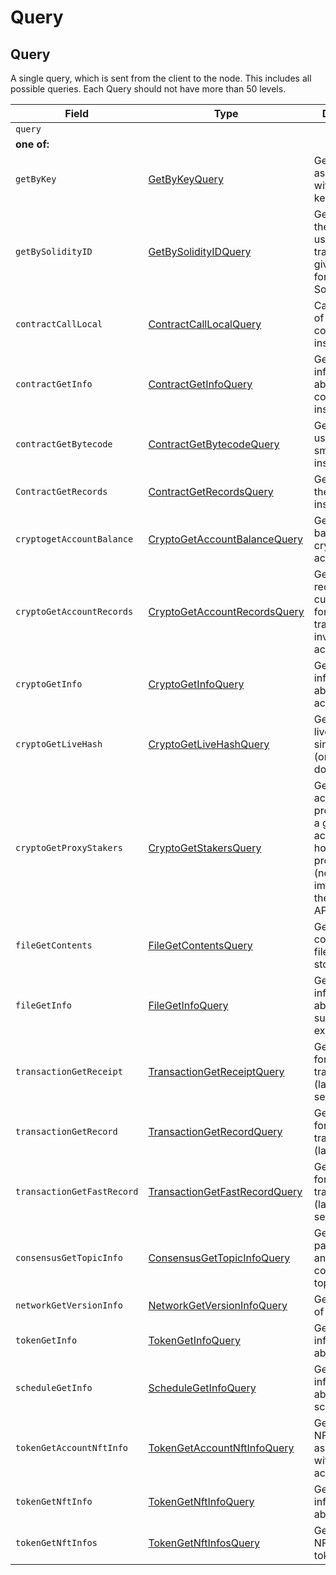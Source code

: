 # Query

## Query

A single query, which is sent from the client to the node. This includes all possible queries. Each Query should not have more than 50 levels.

| Field                      | Type                                                                                                        | Description                                                                                                                      |
| -------------------------- | ----------------------------------------------------------------------------------------------------------- | -------------------------------------------------------------------------------------------------------------------------------- |
| `query`                    |                                                                                                             |                                                                                                                                  |
| **one of:**                |                                                                                                             |                                                                                                                                  |
| `getByKey`                 | [GetByKeyQuery](getbykey.md)                                                                                | Get all entities associated with a given key                                                                                     |
| `getBySolidityID`          | [GetBySolidityIDQuery](getbysolidityid.md)                                                                  | Get the IDs in the format used in transactions, given the format used in Solidity                                                |
| `contractCallLocal`        | [ContractCallLocalQuery](../smart-contracts/contractcalllocal.md)                                           | Call a function of a smart contract instance                                                                                     |
| `contractGetInfo`          | [ContractGetInfoQuery](../smart-contracts/contractgetinfo.md)                                               | Get information about a smart contract instance                                                                                  |
| `contractGetBytecode`      | [ContractGetBytecodeQuery](../smart-contracts/contractgetbytecode.md)                                       | Get bytecode used by a smart contract instance                                                                                   |
| `ContractGetRecords`       | [ContractGetRecordsQuery](../smart-contracts/contractgetrecords.md)                                         | Get Records of the contract instance                                                                                             |
| `cryptogetAccountBalance`  | [CryptoGetAccountBalanceQuery](../../../docs/hedera-api/cryptocurrency-accounts/cryptogetaccountbalance.md) | Get the current balance in a cryptocurrency account                                                                              |
| `cryptoGetAccountRecords`  | [CryptoGetAccountRecordsQuery](../../../docs/hedera-api/cryptocurrency-accounts/cryptogetaccountrecords.md) | Get all the records that currently exist for transactions involving an account                                                   |
| `cryptoGetInfo`            | [CryptoGetInfoQuery](../../../docs/hedera-api/cryptocurrency-accounts/cryptogetinfo.md)                     | Get all information about an account                                                                                             |
| `cryptoGetLiveHash`        | [CryptoGetLiveHashQuery](../../../docs/hedera-api/cryptocurrency-accounts/cryptogetinfo.md)                 | Get a single livehash from a single account (or null if it doesn't exist)                                                        |
| `cryptoGetProxyStakers`    | [CryptoGetStakersQuery](../../../docs/hedera-api/cryptocurrency-accounts/cryptogetstakers.md)               | Get all the accounts that proxy stake to a given account, and how much they proxy stake (not yet implemented in the current API) |
| `fileGetContents`          | [FileGetContentsQuery](../basic-types/filegetcontents.md)                                                   | Get the contents of a file (the bytes stored in it)                                                                              |
| `fileGetInfo`              | [FileGetInfoQuery](../basic-types/filegetinfo.md)                                                           | Get information about a file, such as its expiration date                                                                        |
| `transactionGetReceipt`    | [TransactionGetReceiptQuery](../cryptocurrency-accounts/transactiongetreceipt.md)                           | Get a receipt for a transaction (lasts 180 seconds)                                                                              |
| `transactionGetRecord`     | [TransactionGetRecordQuery](../cryptocurrency-accounts/transactiongetrecord.md)                             | Get a record for a transaction (lasts 1 hour)                                                                                    |
| `transactionGetFastRecord` | [TransactionGetFastRecordQuery](../cryptocurrency-accounts/transactiongetfastrecord.md)                     | Get a record for a transaction (lasts 180 seconds)                                                                               |
| `consensusGetTopicInfo`    | [ConsensusGetTopicInfoQuery](../cryptocurrency-accounts/consensusgettopicinfo.md)                           | Get the parameters of and state of a consensus topic.                                                                            |
| `networkGetVersionInfo`    | [NetworkGetVersionInfoQuery](networkgetversioninfo.md)                                                      | Get the version of the network                                                                                                   |
| `tokenGetInfo`             | [TokenGetInfoQuery](../schedule-service/tokengetinfo.md#tokengetinfoquery)                                  | Get all information about a token                                                                                                |
| `scheduleGetInfo`          | [ScheduleGetInfoQuery](../../../docs/hedera-api/schedule-service/schedulegetinfo.md#schedulegetinfoquery)   | Get all information about a schedule entity                                                                                      |
| `tokenGetAccountNftInfo`   | [TokenGetAccountNftInfoQuery](../schedule-service/tokengetaccountnftinfo/)                                  | Get a list of NFTs associated with the account                                                                                   |
| `tokenGetNftInfo`          | [TokenGetNftInfoQuery](../schedule-service/tokengetnftinfo.md#tokengetnftinfoquery)                         | Get all information about a NFT                                                                                                  |
| `tokenGetNftInfos`         | [TokenGetNftInfosQuery](../schedule-service/tokengetnftinfo.md#tokengetnftinfoquery)                        | Get a list of NFTs for the token                                                                                                 |
